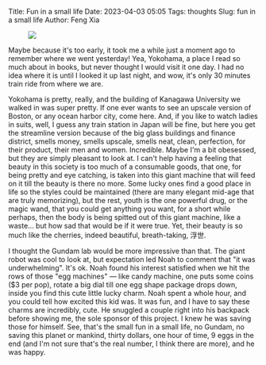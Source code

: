 Title: Fun in a small life
Date: 2023-04-03 05:05
Tags: thoughts
Slug: fun in a small life
Author: Feng Xia

<figure class="col s12">
  <img src="images/DSC_5793.JPG"/>
</figure>

Maybe because it's too early, it took me a while just a moment ago to
remember where we went yesterday! Yea, Yokohama, a place I read so
much about in books, but never thought I would visit it one day. I had
no idea where it is until I looked it up last night, and wow, it's
only 30 minutes train ride from where we are.

Yokohama is pretty, really, and the building of Kanagawa University we
walked in was super pretty. If one ever wants to see an upscale
version of Boston, or any ocean harbor city, come here. And, if you
like to watch ladies in suits, well, I guess any train station in
Japan will be fine, but here you get the streamline version because of
the big glass buildings and finance district, smells money, smells
upscale, smells neat, clean, perfection, for their product, their men
and women. Incredible. Maybe I'm a bit obesessed, but they are simply
pleasant to look at. I can't help having a feeling that beauty in this
society is too much of a consumable goods, that one, for being pretty
and eye catching, is taken into this giant machine that will feed on
it till the beauty is there no more. Some lucky ones find a good place
in life so the styles could be maintained (there are many elegant
mid-age that are truly memorizing), but the rest, youth is the one
powerful drug, or the magic wand, that you could get anything you
want, for a short while perhaps, then the body is being spitted out of
this giant machine, like a waste... but how sad that would be if it
were true. Yet, their beauty is so much like the cherries, indeed
beautiful, breath-taking, 浮世.

I thought the Gundam lab would be more impressive than that. The giant
robot was cool to look at, but expectation led Noah to comment that
"it was underwhelming". It's ok. Noah found his interest satisfied
when we hit the rows of those "egg machines" &mdash; like candy
machine, one puts some coins ($3 per pop), rotate a big dial till one
egg shape package drops down, inside you find this cute little lucky
charm. Noah spent a whole hour, and you could tell how excited this
kid was. It was fun, and I have to say these charms are incredibly,
cute. He snuggled a couple right into his backpack before showing me,
the sole sponsor of this project. I knew he was saving those for
himself. See, that's the small fun in a small life, no Gundam, no
saving this planet or mankind, thirty dollars, one hour of time, 9
eggs in the end (and I'm not sure that's the real number, I think
there are more), and he was happy.
